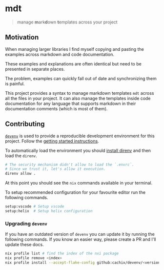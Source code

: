 # mdt

> manage **m**ark**d**own **t**emplates across your project

## Motivation

When managing larger libraries I find myself copying and pasting the examples across markdown and
code documentation.

These examples and explanations are often identical but need to be presented in separate places.

The problem, examples can quickly fall out of date and synchronizing them is painful.

This project provides a syntax to manage markdown templates `mdt` across all the files in your
project. It can also manage the templates inside code documentation for any language that supports
markdown in their documentation comments (which is most of them).

## Contributing

[`devenv`](https://devenv.sh/) is used to provide a reproducible development environment for this
project. Follow the [getting started instructions](https://devenv.sh/getting-started/).

To automatically load the environment you should
[install direnv](https://devenv.sh/automatic-shell-activation/) and then load the `direnv`.

```bash
# The security mechanism didn't allow to load the `.envrc`.
# Since we trust it, let's allow it execution.
direnv allow .
```

At this point you should see the `nix` commands available in your terminal.

To setup recommended configuration for your favourite editor run the following commands.

```bash
setup:vscode # Setup vscode
setup:helix  # Setup helix configuration
```

### Upgrading `devenv`

If you have an outdated version of `devenv` you can update it by running the following commands. If
you know an easier way, please create a PR and I'll update these docs.

```bash
nix profile list # find the index of the nxi package
nix profile remove <index>
nix profile install --accept-flake-config github:cachix/devenv/<version>
```
